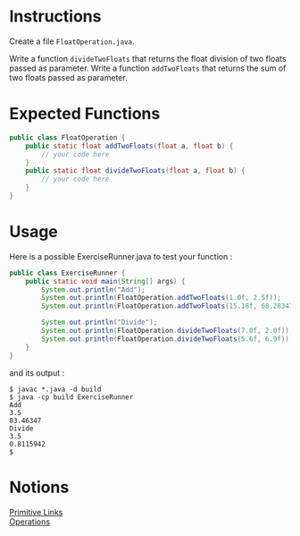 # Instructions

Create a file `FloatOperation.java`.

Write a function `divideTwoFloats` that returns the float division of two floats passed as parameter.
Write a function `addTwoFloats` that returns the sum of two floats passed as parameter.

# Expected Functions

```java
public class FloatOperation {
    public static float addTwoFloats(float a, float b) {
        // your code here
    }
    public static float divideTwoFloats(float a, float b) {
        // your code here
    }
}
```

# Usage

Here is a possible ExerciseRunner.java to test your function :

```java
public class ExerciseRunner {
    public static void main(String[] args) {
        System.out.println("Add");
        System.out.println(FloatOperation.addTwoFloats(1.0f, 2.5f));
        System.out.println(FloatOperation.addTwoFloats(15.18f, 68.28347f));

        System.out.println("Divide");
        System.out.println(FloatOperation.divideTwoFloats(7.0f, 2.0f));
        System.out.println(FloatOperation.divideTwoFloats(5.6f, 6.9f));
    }
}
```

and its output :

```shell
$ javac *.java -d build
$ java -cp build ExerciseRunner
Add
3.5
83.46347
Divide
3.5
0.8115942
$
```

# Notions

[Primitive Links](https://docs.oracle.com/javase/tutorial/java/nutsandbolts/datatypes.html)  
[Operations](https://docs.oracle.com/javase/tutorial/java/nutsandbolts/op1.html)
